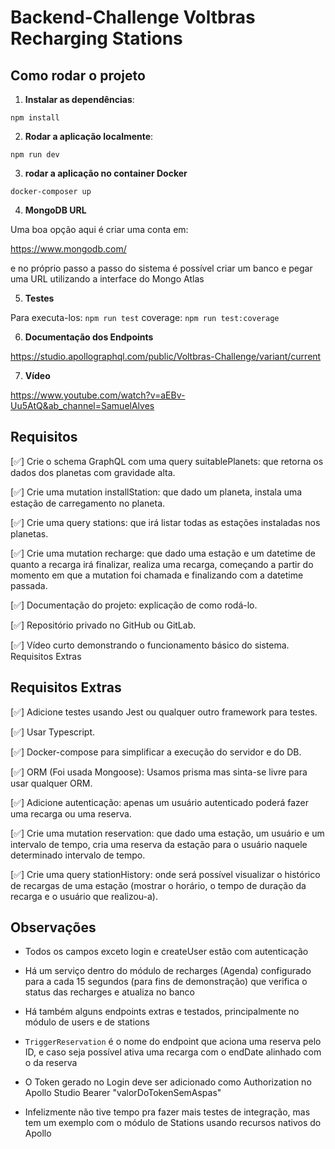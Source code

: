 # Backend-Challenge Voltbras Recharging Stations

## Como rodar o projeto

1. **Instalar as dependências**:

`npm install`

2. **Rodar a aplicação localmente**:

`npm run dev`

3. **rodar a aplicação no container Docker**

`docker-composer up`

4. **MongoDB URL**

Uma boa opção aqui é criar uma conta em:

https://www.mongodb.com/

e no próprio passo a passo do sistema é possível criar um banco e pegar uma URL
utilizando a interface do Mongo Atlas

5. **Testes**

Para executa-los: `npm run test`
coverage: `npm run test:coverage`

6. **Documentação dos Endpoints**

https://studio.apollographql.com/public/Voltbras-Challenge/variant/current

7. **Vídeo**

https://www.youtube.com/watch?v=aEBv-Uu5AtQ&ab_channel=SamuelAlves

## Requisitos

[✅] Crie o schema GraphQL com uma query suitablePlanets: que retorna os dados dos planetas com gravidade alta.

[✅] Crie uma mutation installStation: que dado um planeta, instala uma estação de carregamento no planeta.

[✅] Crie uma query stations: que irá listar todas as estações instaladas nos planetas.

[✅] Crie uma mutation recharge: que dado uma estação e um datetime de quanto a recarga irá finalizar, realiza uma recarga, começando a partir do momento em que a mutation foi chamada e finalizando com a datetime passada.

[✅] Documentação do projeto: explicação de como rodá-lo.

[✅] Repositório privado no GitHub ou GitLab.

[✅] Vídeo curto demonstrando o funcionamento básico do sistema.
Requisitos Extras

## Requisitos Extras

[✅] Adicione testes usando Jest ou qualquer outro framework para testes.

[✅] Usar Typescript.

[✅] Docker-compose para simplificar a execução do servidor e do DB.

[✅] ORM (Foi usada Mongoose): Usamos prisma mas sinta-se livre para usar qualquer ORM.

[✅] Adicione autenticação: apenas um usuário autenticado poderá fazer uma recarga ou uma reserva.

[✅] Crie uma mutation reservation: que dado uma estação, um usuário e um intervalo de tempo, cria uma reserva da estação para o usuário naquele determinado intervalo de tempo.

[✅] Crie uma query stationHistory: onde será possível visualizar o histórico de recargas de uma estação (mostrar o horário, o tempo de duração da recarga e o usuário que realizou-a).

## Observações

- Todos os campos exceto login e createUser estão com autenticação

- Há um serviço dentro do módulo de recharges (Agenda) configurado
  para a cada 15 segundos (para fins de demonstração) que verifica o
  status das recharges e atualiza no banco

- Há também alguns endpoints extras e testados, principalmente no módulo
  de users e de stations

- `TriggerReservation` é o nome do endpoint que aciona uma reserva pelo ID,
  e caso seja possível ativa uma recarga com o endDate alinhado com o da reserva

- O Token gerado no Login deve ser adicionado como Authorization no Apollo Studio
  Bearer "valorDoTokenSemAspas"

- Infelizmente não tive tempo pra fazer mais testes de integração, mas tem um exemplo com o módulo de Stations usando recursos nativos do Apollo
